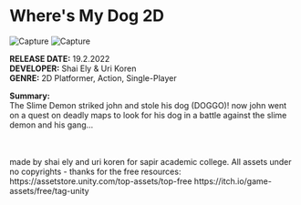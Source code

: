 # Where's My Dog 2D
![Capture](https://user-images.githubusercontent.com/https://i.ibb.co/xqMJftQ/Capture.png)
![Capture](https://user-images.githubusercontent.com/https://i.ibb.co/YBzCXx7/1.png)

<b>RELEASE DATE:</b> 19.2.2022
<br>
<b>DEVELOPER:</b> Shai Ely & Uri Koren
<br>
<b>GENRE:</b> 2D Platformer, Action, Single-Player

<b>Summary:</b>
<br>
The Slime Demon striked john and stole his dog (DOGGO)! now john went on a quest on deadly maps to look for his dog in a battle against the slime demon and his gang...


<br>
<br>
made by shai ely and uri koren for sapir academic college.
All assets under no copyrights - thanks for the free resources:
https://assetstore.unity.com/top-assets/top-free
https://itch.io/game-assets/free/tag-unity
